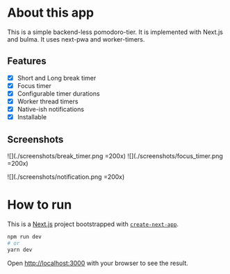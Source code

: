 # About this app

This is a simple backend-less pomodoro-tier. It is implemented with Next.js and bulma. It uses next-pwa and worker-timers.

## Features

- [x] Short and Long break timer
- [x] Focus timer
- [x] Configurable timer durations
- [x] Worker thread timers
- [x] Native-ish notifications
- [x] Installable

## Screenshots

![](./screenshots/break_timer.png =200x)
![](./screenshots/focus_timer.png =200x)

![](./screenshots/notification.png =200x)

# How to run

This is a [Next.js](https://nextjs.org/) project bootstrapped with [`create-next-app`](https://github.com/vercel/next.js/tree/canary/packages/create-next-app).

```bash
npm run dev
# or
yarn dev
```

Open [http://localhost:3000](http://localhost:3000) with your browser to see the result.
